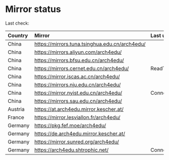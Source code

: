 <script src="./time.js"></script>
# Mirror status
Last check: <script type="text/javascript">localize(1755343165.004795);</script>

|Country|Mirror|Last update|
|:------|:-----|:----------|
|China|https://mirrors.tuna.tsinghua.edu.cn/arch4edu/|<script type="text/javascript">localize(1755326808);</script>|
|China|https://mirrors.aliyun.com/arch4edu/|<script type="text/javascript">localize(1755326808);</script>|
|China|https://mirrors.bfsu.edu.cn/arch4edu/|<script type="text/javascript">localize(1755283702);</script>|
|China|https://mirrors.cernet.edu.cn/arch4edu/|ReadTimeout|
|China|https://mirror.iscas.ac.cn/arch4edu/|<script type="text/javascript">localize(1755326808);</script>|
|China|https://mirrors.nju.edu.cn/arch4edu/|<script type="text/javascript">localize(1755283702);</script>|
|China|https://mirror.nyist.edu.cn/arch4edu/|ConnectionError|
|China|https://mirrors.sau.edu.cn/arch4edu/|<script type="text/javascript">localize(1755110829);</script>|
|Austria|https://at.arch4edu.mirror.kescher.at/|<script type="text/javascript">localize(1755283702);</script>|
|France|https://mirror.lesviallon.fr/arch4edu/|<script type="text/javascript">localize(1755283702);</script>|
|Germany|https://pkg.fef.moe/arch4edu/|<script type="text/javascript">localize(1755283702);</script>|
|Germany|https://de.arch4edu.mirror.kescher.at/|<script type="text/javascript">localize(1755283702);</script>|
|Germany|https://mirror.sunred.org/arch4edu/|<script type="text/javascript">localize(1755283702);</script>|
|Germany|https://arch4edu.shtrophic.net/|ConnectionError|

<script src="./tablefilter/tablefilter.js"></script>
<script src="./table.js"></script>